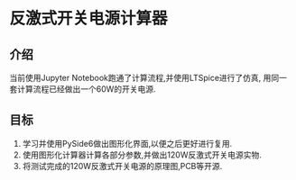 # 反激式开关电源计算器

## 介绍
当前使用Jupyter Notebook跑通了计算流程,并使用LTSpice进行了仿真,
用同一套计算流程已经做出一个60W的开关电源.
## 目标
1. 学习并使用PySide6做出图形化界面,以便之后更好进行复用.
2. 使用图形化计算器计算各部分参数,并做出120W反激式开关电源实物.
3. 将测试完成的120W反激式开关电源的原理图,PCB等开源.
